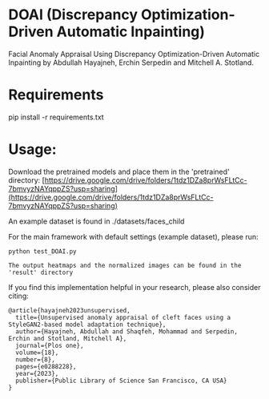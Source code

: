 # DOAI (Discrepancy Optimization-Driven Automatic Inpainting)
Facial Anomaly Appraisal Using Discrepancy Optimization-Driven Automatic Inpainting by Abdullah Hayajneh, Erchin Serpedin and Mitchell A. Stotland.

# Requirements
pip install -r requirements.txt

# Usage:
Download the pretrained models and place them in the 'pretrained' directory:
[https://drive.google.com/drive/folders/1tdz1DZa8prWsFLtCc-7bmvyzNAYqppZS?usp=sharing](https://drive.google.com/drive/folders/1tdz1DZa8prWsFLtCc-7bmvyzNAYqppZS?usp=sharing)


An example dataset is found in ./datasets/faces_child

For the main framework with default settings (example dataset), please run:
```
python test_DOAI.py

The output heatmaps and the normalized images can be found in the 'result' directory
```
If you find this implementation helpful in your research, please also consider citing:
```
@article{hayajneh2023unsupervised,
  title={Unsupervised anomaly appraisal of cleft faces using a StyleGAN2-based model adaptation technique},
  author={Hayajneh, Abdullah and Shaqfeh, Mohammad and Serpedin, Erchin and Stotland, Mitchell A},
  journal={Plos one},
  volume={18},
  number={8},
  pages={e0288228},
  year={2023},
  publisher={Public Library of Science San Francisco, CA USA}
}
```
